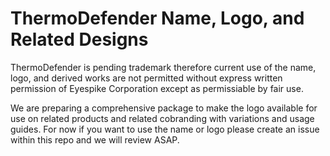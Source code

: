 # ThermoDefender Name, Logo, and Related Designs

ThermoDefender is pending trademark therefore current use of the name, logo, and derived works are not permitted without express written permission of Eyespike Corporation except as permissiable by fair use.

We are preparing a comprehensive package to make the logo available for use on related products and related cobranding with variations and usage guides. For now if you want to use the name or logo please create an issue within this repo and we will review ASAP. 